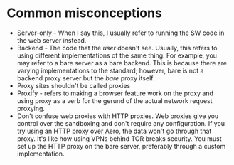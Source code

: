 # Common misconceptions

- Server-only - When I say this, I usually refer to running the SW code in the web server instead.
- Backend - The code that the _user_ doesn't see. Usually, this refers to using different implementations of the same thing. For example, you may refer to a bare server as a bare backend. This is because there are varying implementations to the standard; however, bare is not a backend proxy server but the _bare_ proxy itself.
- Proxy sites shouldn't be called proxies
- Proxify - refers to making a browser feature work on the proxy and using proxy as a verb for the gerund of the actual network request proxying.
- Don't confuse web proxies with HTTP proxies. Web proxies give you control over the sandboxing and don't require any configuration. If you try using an HTTP proxy over Aero, the data won't go through that proxy. It's like how using VPNs behind TOR breaks security. You must set up the HTTP proxy on the bare server, preferably through a custom implementation.
